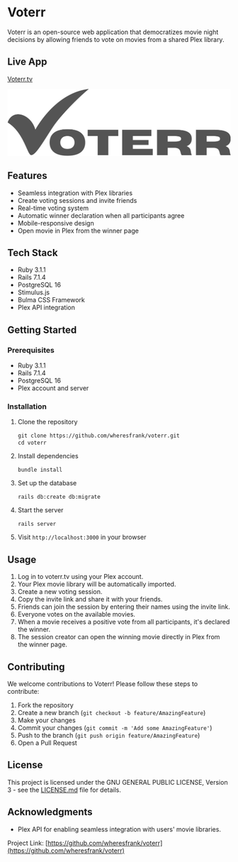 # Voterr

Voterr is an open-source web application that democratizes movie night decisions by allowing friends to vote on movies from a shared Plex library.

## Live App
[Voterr.tv](https://voterr.tv)

![Voterr Logo](app/assets/images/voterr_logo.svg)

## Features

- Seamless integration with Plex libraries
- Create voting sessions and invite friends
- Real-time voting system
- Automatic winner declaration when all participants agree
- Mobile-responsive design
- Open movie in Plex from the winner page

## Tech Stack

- Ruby 3.1.1
- Rails 7.1.4
- PostgreSQL 16
- Stimulus.js
- Bulma CSS Framework
- Plex API integration

## Getting Started

### Prerequisites

- Ruby 3.1.1
- Rails 7.1.4
- PostgreSQL 16
- Plex account and server

### Installation

1. Clone the repository
   ```
   git clone https://github.com/wheresfrank/voterr.git
   cd voterr
   ```

2. Install dependencies
   ```
   bundle install
   ```

3. Set up the database
   ```
   rails db:create db:migrate
   ```

4. Start the server
   ```
   rails server
   ```

5. Visit `http://localhost:3000` in your browser

## Usage

1. Log in to voterr.tv using your Plex account.
2. Your Plex movie library will be automatically imported.
3. Create a new voting session.
4. Copy the invite link and share it with your friends.
5. Friends can join the session by entering their names using the invite link.
6. Everyone votes on the available movies.
7. When a movie receives a positive vote from all participants, it's declared the winner.
8. The session creator can open the winning movie directly in Plex from the winner page.

## Contributing

We welcome contributions to Voterr! Please follow these steps to contribute:

1. Fork the repository
2. Create a new branch (`git checkout -b feature/AmazingFeature`)
3. Make your changes
4. Commit your changes (`git commit -m 'Add some AmazingFeature'`)
5. Push to the branch (`git push origin feature/AmazingFeature`)
6. Open a Pull Request

## License

This project is licensed under the GNU GENERAL PUBLIC LICENSE, Version 3 - see the [LICENSE.md](LICENSE.md) file for details.

## Acknowledgments

- Plex API for enabling seamless integration with users' movie libraries.

Project Link: [https://github.com/wheresfrank/voterr](https://github.com/wheresfrank/voterr)

